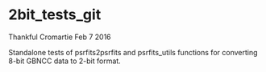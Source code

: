 # 2bit_tests_git
Thankful Cromartie
Feb 7 2016

Standalone tests of psrfits2psrfits and psrfits_utils functions for converting 8-bit GBNCC data to 2-bit format. 
